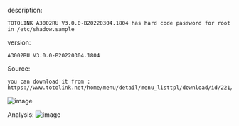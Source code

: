 description: 

	TOTOLINK A3002RU V3.0.0-B20220304.1804 has hard code password for root in /etc/shadow.sample


version:

	A3002RU V3.0.0-B20220304.1804

Source:

	you can download it from : https://www.totolink.net/home/menu/detail/menu_listtpl/download/id/221/ids/36.html
![image](https://user-images.githubusercontent.com/10183514/177301718-4e73c1c2-6166-496a-9b4d-89a862a79028.png)


Analysis:
![image](https://user-images.githubusercontent.com/10183514/177301927-0bfee43e-3a47-4f88-9bcc-8d7b083b93a4.png)

